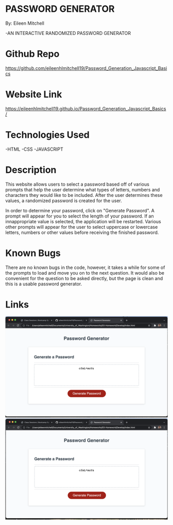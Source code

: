 # PASSWORD GENERATOR 
By: Eileen Mitchell

-AN INTERACTIVE RANDOMIZED PASSWORD GENERATOR

# Github Repo

https://github.com/eileenhlmitchell19/Password_Generation_Javascript_Basics

# Website Link

https://eileenhlmitchell19.github.io/Password_Generation_Javascript_Basics/

# Technologies Used

-HTML
-CSS
-JAVASCRIPT

# Description

This website allows users to select a password based off of various prompts that help the user determine what types of letters, numbers and characters they would like to be included. After the user determines these values, a randomized password is created for the user.

In order to determine your password, click on "Generate Password". A prompt will appear for you to select the length of your password. If an innappropriate value is selected, the application will be restarted. Various other prompts will appear for the user to select uppercase or lowercase letters, numbers or other values before receiving the finished password.

# Known Bugs
There are no known bugs in the code, however, it takes a while for some of the prompts to load and move you on to the next question. It would also be convenient for the question to be asked directly, but the page is clean and this is a usable password generator.

# Links

![Project connection](openingprompt.png)
![Project connection](generated.png)
